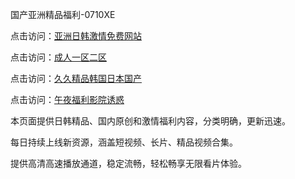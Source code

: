 国产亚洲精品福利-0710XE

点击访问：<a href="https://heiliaoxwd5i8.pages.dev">亚洲日韩激情免费网站</a>

点击访问：<a href="https://heiliaowzu4ur.pages.dev">成人一区二区</a>

点击访问：<a href="https://heiliaozj3tjd.pages.dev">久久精品韩国日本国产</a>

点击访问：<a href="https://heiliaoe8ajia.pages.dev">午夜福利影院诱惑</a>

本页面提供日韩精品、国内原创和激情福利内容，分类明确，更新迅速。

每日持续上线新资源，涵盖短视频、长片、精品视频合集。

提供高清高速播放通道，稳定流畅，轻松畅享无限看片体验。

<span style="display:none;">[Canonical link](https://github.com/tgb20250710/tgb19 )</span>
